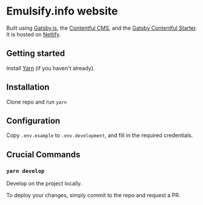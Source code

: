 # Emulsify.info website

Built using [Gatsby.js](https://www.gatsbyjs.org/), the [Contentful CMS](https://www.contentful.com/), and the [Gatsby Contentful Starter](https://github.com/contentful/starter-gatsby-blog). It is hosted on [Netlify](https://www.netlify.com/).

## Getting started

Install [Yarn](https://yarnpkg.com/en/docs/install) (if you haven't already).

## Installation

Clone repo and run `yarn`

## Configuration

Copy `.env.example` to `.env.development`, and fill in the required credentials.

## Crucial Commands

### `yarn develop`

Develop on the project locally.

To deploy your changes, simply commit to the repo and request a PR.
